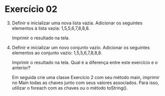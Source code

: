 # Exercício 02 

3. Definir e inicializar uma nova lista vazia. Adicionar os seguintes elementos à lista vazia: 1,5,5,6,7,8,8,8.

    Imprimir o resultado na tela. 

4. Definir e inicializar um novo conjunto vazio. Adicionar os seguintes elementos ao conjunto vazio: 1,5,5,6,7,8,8,8. 

    Imprimir o resultado na tela. Qual é a diferença entre este exercício e o anterior? 

    Em seguida crie uma classe Exercício 2 com seu método main, imprimir no Main todas as chaves junto com seus valores associados. Para isso, utilizar o foreach com as chaves ou o método toString(). 